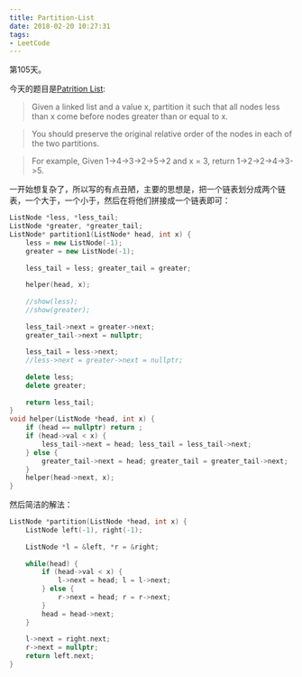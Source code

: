 ```yaml
---
title: Partition-List
date: 2018-02-20 10:27:31
tags:
- LeetCode
---
```


第105天。

今天的题目是[Patrition List](https://leetcode.com/problems/partition-list/description/):

> Given a linked list and a value x, partition it such that all nodes less than x come before nodes greater than or equal to x.

> You should preserve the original relative order of the nodes in each of the two partitions.

> For example,
> Given 1->4->3->2->5->2 and x = 3,
> return 1->2->2->4->3->5.

一开始想复杂了，所以写的有点丑陋，主要的思想是，把一个链表划分成两个链表，一个大于，一个小于，然后在将他们拼接成一个链表即可：

```c++
ListNode *less, *less_tail;
ListNode *greater, *greater_tail;
ListNode* partition1(ListNode* head, int x) {
    less = new ListNode(-1);
    greater = new ListNode(-1);
    
    less_tail = less; greater_tail = greater;
    
    helper(head, x);
    
    //show(less);
    //show(greater);
    
    less_tail->next = greater->next;
    greater_tail->next = nullptr;
    
    less_tail = less->next;
    //less->next = greater->next = nullptr;
    
    delete less;
    delete greater;
    
    return less_tail;
}
void helper(ListNode *head, int x) {
    if (head == nullptr) return ;
    if (head->val < x) {
        less_tail->next = head; less_tail = less_tail->next;
    } else {
        greater_tail->next = head; greater_tail = greater_tail->next;
    }
    helper(head->next, x);
}    
```

然后简洁的解法：

```c++
ListNode *partition(ListNode *head, int x) {
    ListNode left(-1), right(-1);
    
    ListNode *l = &left, *r = &right;
    
    while(head) {
        if (head->val < x) {
            l->next = head; l = l->next;
        } else {
            r->next = head; r = r->next;
        }
        head = head->next;
    }
    
    l->next = right.next;
    r->next = nullptr;
    return left.next;
}
```